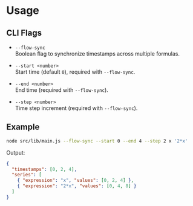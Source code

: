 # Usage

## CLI Flags

- `--flow-sync`  
  Boolean flag to synchronize timestamps across multiple formulas.

- `--start <number>`  
  Start time (default `0`), required with `--flow-sync`.

- `--end <number>`  
  End time (required with `--flow-sync`).

- `--step <number>`  
  Time step increment (required with `--flow-sync`).

## Example

```bash
node src/lib/main.js --flow-sync --start 0 --end 4 --step 2 x '2*x'
```

Output:

```json
{
  "timestamps": [0, 2, 4],
  "series": [
    { "expression": "x", "values": [0, 2, 4] },
    { "expression": "2*x", "values": [0, 4, 8] }
  ]
}
```